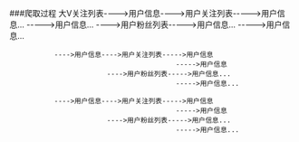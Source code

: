 ###爬取过程
大V关注列表---->用户信息---->用户关注列表----->用户信息...
											 ----->用户信息...
							---->用户粉丝列表----->用户信息...
											 ----->用户信息...

			   ---->用户信息---->用户关注列表----->用户信息
											 ----->用户信息
							---->用户粉丝列表----->用户信息...
											 ----->用户信息...

			   ---->用户信息---->用户关注列表----->用户信息
											 ----->用户信息
							---->用户粉丝列表----->用户信息...
                            				 ----->用户信息...